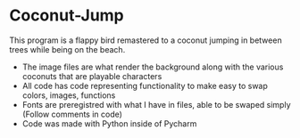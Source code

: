 # Coconut-Jump

This program is a flappy bird remastered to a coconut jumping in between trees while being on the beach.

- The image files are what render the background along with the various coconuts that are playable characters
- All code has code representing functionality to make easy to swap colors, images, functions
- Fonts are preregistred with what I have in files, able to be swaped simply (Follow comments in code)
- Code was made with Python inside of Pycharm
